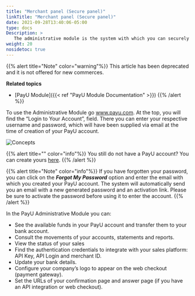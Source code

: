 ```yaml
---
title: "Merchant panel (Secure panel)"
linkTitle: "Merchant panel (Secure panel)"
date: 2021-09-28T13:40:06-05:00
type: docs
Description: >
   The administrative module is the system with which you can securely manage your PayU account. With it, you can change your password, obtain the sales reports, find the data needed to integrate your website with our platform, use tools to receive payments even if you do not have a website, or even transfer money to your bank account.
weight: 20
nosidetoc: true
---
```


{{% alert title="Note" color="warning"%}}
This article has been deprecated and it is not offered for new commerces.

**Related topics**
* [PayU Module]({{< ref "PayU Module Documentation" >}})
{{% /alert %}}

To use the Administrative Module go www.payu.com. At the top, you will find the “Login to Your Account”, field. There you can enter your respective username and password, which will have been supplied via email at the time of creation of your PayU account.

![Concepts](http://developers.payulatam.com/images/soluciones-adicionales/secure1-en.jpg)

{{% alert title="" color="info"%}}
You still do not have a PayU account? You can create yours [here](https://secure.payulatam.com/online_account/create_account.zul).
{{% /alert %}} 

{{% alert title="Note" color="info"%}}
If you have forgotten your password, you can click on the _**Forgot My Password**_ option and enter the email with which you created your PayU account. The system will automatically send you an email with a new generated password and an activation link. Please be sure to activate the password before using it to enter the account.
{{% /alert %}} 

In the PayU Administrative Module you can:

* See the available funds in your PayU account and transfer them to your bank account.
* Consult the movements of your accounts, statements and reports.
* View the status of your sales
* Find the authentication credentials to integrate with your sales platform: API Key, API Login and merchant ID.
* Update your bank details.
* Configure your company’s logo to appear on the web checkout (payment gateway).
* Set the URLs of your confirmation page and answer page (if you have an API integration or web checkout).